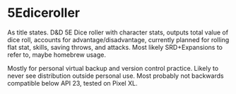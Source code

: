 # 5Ediceroller
As title states. D&D 5E Dice roller with character stats, outputs total value of dice roll, accounts for advantage/disadvantage, currently planned for rolling flat stat, skills, saving throws, and attacks. Most likely SRD+Expansions to refer to, maybe homebrew usage.

Mostly for personal virtual backup and version control practice. Likely to never see distribution outside personal use. Most probably not backwards compatible below API 23, tested on Pixel XL.

